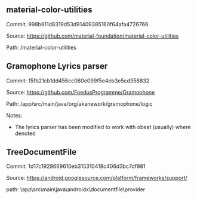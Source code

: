 ## material-color-utilities

Commit: 998b611d8319d53d91409385160f64afa4726766

Source: https://github.com/material-foundation/material-color-utilities

Path: /material-color-utilities


## Gramophone Lyrics parser

Commit: 15fb21cb1dd456cc060e099f5e4eb3e5cd358832

Source: https://github.com/FoedusProgramme/Gramophone

Path: /app/src/main/java/org/akanework/gramophone/logic

Notes: 
- The lyrics parser has been modified to work with obeat (usually) where denoted


## TreeDocumentFile

Commit: 1d17c1928669610eb315310418c406d3bc7df981 

Source: https://android.googlesource.com/platform/frameworks/support/

path: \app\src\main\java\androidx\documentfile\provider
